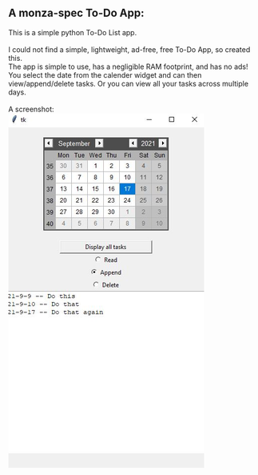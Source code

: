 ## A monza-spec To-Do App:
This is a simple python To-Do List app.<br><br>
I could not find a simple, lightweight, ad-free, free To-Do App, so created this.<br>
The app is simple to use, has a negligible RAM footprint, and has no ads!<br>
You select the date from the calender widget and can then view/append/delete tasks. Or you can view 
all your tasks across multiple days.<br>
<br>A screenshot:<br>
![alt text](Capture.JPG)
